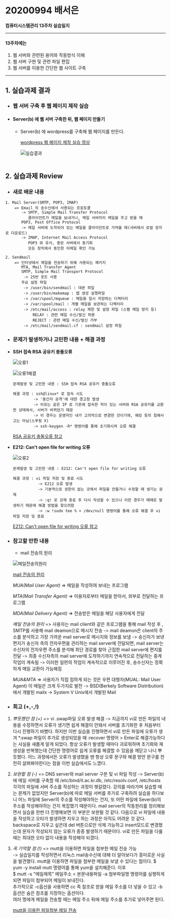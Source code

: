# 20200994 배서은
**컴퓨터시스템관리 13주차 실습일지**

---
#### 13주차에는 
1. 웹 서버와 관련된 용어와 작동방식 이해
2. 웹 서버 구현 및 관련 파일 편집
3. 웹 서버를 이용한 간단한 웹 사이트 구축
---

## 1. 실습과제 결과

* ### **웹 서버 구축 후 웹 페이지 제작 실습**
  
* #### **Server(b) 에 웹 서버 구축한 뒤, 웹 페이지 만들기** <br>
    
  * Server(b) 에 wordpress를 구축해 웹 페이지를 만든다.
    <br>

    [wordpress 웹 페이지 제작 실습 영상](https://baedevelog.tistory.com/10)
    <br>
     
     ![실습결과](https://user-images.githubusercontent.com/77660379/119253310-94050e00-bbeb-11eb-945b-3473cbdf781d.JPG)
    <br><br>

## 2. 실습과제 Review

* ### **새로 배운 내용**

```
1. Mail Server(SMTP, POP3, IMAP)
    => Email 의 송수신에서 사용되는 프로토콜
       -> SMTP, Simple Mail Transfer Protocol
          클라이언트가 메일을 보내거나, 메일 서버끼리 메일을 주고 받을 때
       POP3, Post Office Protocol
       -> 메일 서버에 도착되어 있는 메일을 클라이언트로 가져올 때(서버에서 로컬 장치로 다운로드)
       -> IMAP, Internet Mail Access Protocol
          POP3 와 유사, 중앙 서버에서 동기화
          모든 장치에서 동인한 이메일 확인 가능

2. Sendmail
    => 인터넷에서 메일을 전송하기 위해 사용되는 패키지
       MTA, Mail Transfer Agent
       SMTP, Simple Mail Transport Protocol
        -> 25번 포트 사용
       주요 설정 파일
        -> /user/bin/sendmail : 데몬 파일
        -> /user/bin/makemap : 맵 생성 실헹파일
        -> /var/spool/mqueue : 메일을 일시 저장하는 디렉터리
        -> /var/spool/mail : 개별 메일을 보관하는 디렉터리
        -> /etc/mail/access : relay 제한 및 설정 파일 (스팸 메일 방지 등)
            RELAY : 관련 메일 수신/발신 허용
            REJECT : 관련 메일 수신/발신 거부
        -> /etc/mail/sendmail.cf : sendmail 설정 파일
```

* ### **문제가 발생하거나 고민한 내용 + 해결 과정**

- **SSH 접속 RSA 공유키 충돌오류**

    ![오류1](https://user-images.githubusercontent.com/77660379/119253652-2eb21c80-bbed-11eb-9033-0b50aa581982.JPG)

    ![오류1해결](https://user-images.githubusercontent.com/77660379/119253655-31ad0d00-bbed-11eb-8ec2-a3c69e5e274a.JPG)

    ```
    문제발생 및 고민한 내용 : SSH 접속 RSA 공유키 충돌오류

    해결 과정 : ssh@linux* 로 접속 시도
             -> '중간자 공격'에 대한 경고창 발생
             -> 이유는 같은 IP 로 기존에 접속한 적이 있는 서버와 RSA 공유키를 교환한 상태에서, 서버가 바뀌었기 때문
             -> 이 경우는 운영자인 내가 고의적으로 변경한 것이기에, 해킹 등의 침해사고는 아님(스푸핑 X)
             -> ssh-keygen -R* 명령어를 통해 초기화시켜 오류 해결
    ````
    [RSA 공유키 충돌오류 참고](https://cpuu.postype.com/post/30065)

- **E212: Can't open file for writing 오류**

    ![오류2](https://user-images.githubusercontent.com/77660379/119253735-8f415980-bbed-11eb-8eca-e9b4353cb815.JPG)

    ```
    문제발생 및 고민한 내용 : E212: Can't open file for writing 오류

    해결 과정 : vi 파일 저장 및 종료 시도
               -> E212 오류 발생
               -> 기본적으로 권한이 없는 곳에서 파일을 만들거나 수정할 때 생기는 문제
               -> :q! 로 강제 종료 후 다시 작성할 수 있으나 이런 경우가 때때로 발생하기 때문에 해결 방법을 찾으려함
               -> :w !sudo tee % > /dev/null 명령어를 통해 오류 해결 후 vi 파일 저장 및 종료
    ````
    [E212: Can't open file for writing 오류 참고](https://noosphere.tistory.com/81)


* ### **참고할 만한 내용**

  * mail 전송의 원리
   
   ![메일전송의원리](https://user-images.githubusercontent.com/77660379/119254313-93bb4180-bbf0-11eb-90c7-28e2e45fc3a7.JPG)
   
    [mail 전송의 원리](https://unabated.tistory.com/entry/mail-%EC%A0%84%EC%86%A1%EC%9D%98-%EC%9B%90%EB%A6%AC)
   
    *MUA(Mail User Agent)*
    => 메일을 작성하여 보내는 프로그램

    *MTA(Mail Transfer Agent)*
    => 이용자로부터 메일을 받아서, 외부로 전달하는 프로그램

    *MDA(Mail Delivery Agent)*
    => 전송받은 메일을 해당 사용자에게 전달

    *메일 전송의 원리*
    => 사용자는 mail client와 같은 프로그램을 통해 mail 작성 후 , SMTP를 사용해 mail deamon으로 메시지 전송
       -> mail deamon은 client의 주소를 분석하고 가장 가까운 mail server로 메시지와 정보를 보냄
       -> 송신자가 보낸 편지가 송신자 측의 전자우편을 관리하는 mail server에 전달되면, mail server는 수신자의 전자우편 주소를 분석해 최단 경로를 찾아 근접한 mail server에 편지를 전달
       -> 최종 수신자측의 mail server에 도착하기까지 연속적으로 전달하는 중계작업이 계속됨
       -> 이러한 일련의 작업이 계속적으로 이루어진 후, 송수신자는 정확하게 메일 교환이 가능해짐

   *MUA&MTA*
    => 사용자가 직접 접하게 되는 것은 우편 대행자(MUAL: Mail User Agent)
       이 메일은 크게 두가지로 발전
        -> BSD(Berkely Software Distribution)에서 개발된 mailx
        -> System V Unix에서 개발된 Mail

* ### **회고 (+,-,!)**

1. *뿌듯했던 점 (+)*
    => vi .swap파일 오류 발생 해결
          -> 지금까지 vi로 만든 파일의 내용을 수정하면서 오류가 생기면 쉽게 해결이 안돼서 서버를 초기화한 후 처음부터 다시 진행하기 바빴다. 하지만 이번 실습을 진행하면서 vi로 만든 파일에 오류가 생겨 *.swap 파일이 추가로 생성되었을 때 :recover 명령어 > Enter로 해결가능하다는 사실을 새롭게 알게 되었다. 항상 오류가 발생할 때마다 괴로워하며 초기화와 재생성을 반복했는데 간단한 명령어로 쉽게 오류를 해결할 수 있음을 깨닫고 나니 뿌듯했다. 어느 과정에서든 오류가 발생했을 땐 항상 오류 문구와 해결 방안 문구를 천천히 살펴봐야한다는 점을 이번 실습에서도 느꼈다.<br>
       
2. *보완할 점 (-)*
    => DNS server와 mail server 구분 및 vi 파일 작성
      -> Server(b)에 메일 서버를 구축할 때 /etc/bind/it.ac.kr.db, /etc/resolv.conf, /etc/hosts 각각의 파일에 서버 주소를 작성하는 과정이 헷갈렸다. 강의를 따라가며 실습할 때는 문제가 없었지만 Server(b)에 따로 메일 서버를 추가로 구축하려 실습을 하다보니 어느 파일에 Server의 주소를 작성해야하는 건지, 또 어떤 파일에 Sever(b)의 주소를 작성해야하는 건지 복잡했기 때문이다. mail server의 작동원리를 정리해보면서 실습을 한번 더 진행해보면 이 부분은 보완될 것 같다. 다음으로 vi 파일에 내용을 작성하고 오타가 발생하면 지우고 하는 과정은 아직도 어려운 것 같다. backspace로 지우고 싶은데 del 버튼으로만 삭제 가능하고 insert모드로 변경했는데 문자가 작성되지 않는 오류가 종종 발생하기 때문이다. vi로 만든 파일을 다룰 때는 최대한 오타 없이 내용을 작성해야 되겠다.<br>
 
3. *꼭 기억할 점 (!)* 
    => mutt을 이용하면 파일을 첨부한 메일 전송 가능 <br>
         -> 실습일지를 작성하면서 리눅스 mail송수신에 대해 더 알아보다가 흥미로운 사실을 발견했다. mutt을 이용하면 파일을 첨부한 메일을 보낼 수 있다는 점이다.
         $ yum -y install mutt 명령어를 통해 yum을 설치해준다. 이후 <br>
         $ mutt -s "메일제목" 메일주소 < 본문내용파일 -a 첨부파일명 명령어를 실행하게 되면 파일이 첨부되어 메일이 보내진다. <br>
         추가적으로 -c옵선을 사용하면 cc 즉 참조로 받을 메일 주소를 더 넣을 수 있고 -b 옵션은 숨은 참조를 지정하는 옵션이다. <br> 여러 명에게 메일을 전송할 때는 메일 주소 뒤에 메일 주소를 추가로 넣어주면 된다.

    [mutt을 이용한 파일첨부 메일 전송](http://blog.naver.com/PostView.nhn?blogId=mrkaze&logNo=220989047552)
